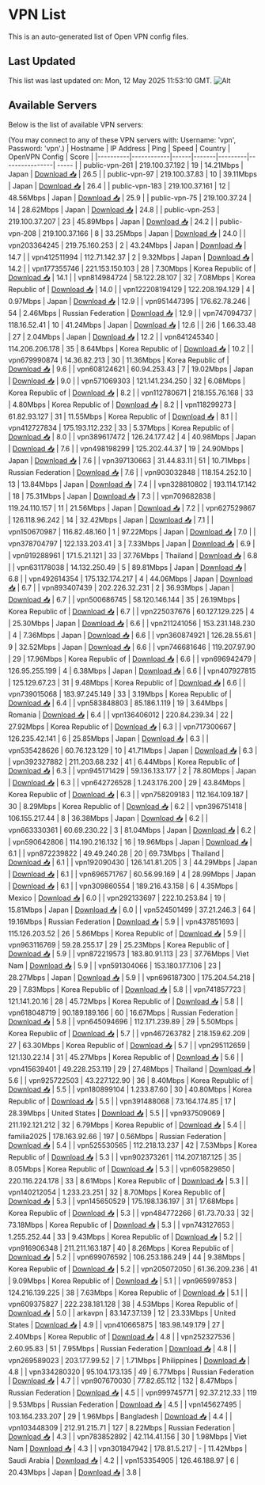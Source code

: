 # VPN List

This is an auto-generated list of Open VPN config files.

## Last Updated

This list was last updated on: Mon, 12 May 2025 11:53:10 GMT.
![Alt](https://repobeats.axiom.co/api/embed/186b98318ef1479477931607c1ad7d823f12451f.svg "Repobeats analytics image")

## Available Servers

Below is the list of available VPN servers:

(You may connect to any of these VPN servers with: Username: 'vpn', Password: 'vpn'.)
| Hostname | IP Address | Ping | Speed | Country | OpenVPN Config | Score |
|----------|------------|------|-------|---------|----------------| ----- |
| public-vpn-261 | 219.100.37.192 | 19 | 14.21Mbps | Japan | [Download 📥](./configs/server_0_JP.ovpn) | 26.5 |
| public-vpn-97 | 219.100.37.83 | 10 | 39.11Mbps | Japan | [Download 📥](./configs/server_1_JP.ovpn) | 26.4 |
| public-vpn-183 | 219.100.37.161 | 12 | 48.56Mbps | Japan | [Download 📥](./configs/server_2_JP.ovpn) | 25.9 |
| public-vpn-75 | 219.100.37.24 | 14 | 28.62Mbps | Japan | [Download 📥](./configs/server_3_JP.ovpn) | 24.8 |
| public-vpn-253 | 219.100.37.207 | 23 | 45.89Mbps | Japan | [Download 📥](./configs/server_4_JP.ovpn) | 24.2 |
| public-vpn-208 | 219.100.37.166 | 8 | 33.25Mbps | Japan | [Download 📥](./configs/server_5_JP.ovpn) | 24.0 |
| vpn203364245 | 219.75.160.253 | 2 | 43.24Mbps | Japan | [Download 📥](./configs/server_6_JP.ovpn) | 14.7 |
| vpn412511994 | 112.71.142.37 | 2 | 9.32Mbps | Japan | [Download 📥](./configs/server_7_JP.ovpn) | 14.2 |
| vpn177355746 | 221.153.150.103 | 28 | 7.30Mbps | Korea Republic of | [Download 📥](./configs/server_8_KR.ovpn) | 14.1 |
| vpn814984724 | 58.122.28.107 | 32 | 7.08Mbps | Korea Republic of | [Download 📥](./configs/server_9_KR.ovpn) | 14.0 |
| vpn122208194129 | 122.208.194.129 | 4 | 0.97Mbps | Japan | [Download 📥](./configs/server_10_JP.ovpn) | 12.9 |
| vpn951447395 | 176.62.78.246 | 54 | 2.46Mbps | Russian Federation | [Download 📥](./configs/server_11_RU.ovpn) | 12.9 |
| vpn747094737 | 118.16.52.41 | 10 | 41.24Mbps | Japan | [Download 📥](./configs/server_12_JP.ovpn) | 12.6 |
| 2i6 | 1.66.33.48 | 27 | 2.04Mbps | Japan | [Download 📥](./configs/server_13_JP.ovpn) | 12.2 |
| vpn841245340 | 114.206.206.178 | 35 | 8.64Mbps | Korea Republic of | [Download 📥](./configs/server_14_KR.ovpn) | 10.2 |
| vpn679990874 | 14.36.82.213 | 30 | 11.36Mbps | Korea Republic of | [Download 📥](./configs/server_15_KR.ovpn) | 9.6 |
| vpn608124621 | 60.94.253.43 | 7 | 19.02Mbps | Japan | [Download 📥](./configs/server_16_JP.ovpn) | 9.0 |
| vpn571069303 | 121.141.234.250 | 32 | 6.08Mbps | Korea Republic of | [Download 📥](./configs/server_17_KR.ovpn) | 8.2 |
| vpn112780671 | 218.155.76.168 | 33 | 4.80Mbps | Korea Republic of | [Download 📥](./configs/server_18_KR.ovpn) | 8.2 |
| vpn118299273 | 61.82.93.127 | 31 | 11.55Mbps | Korea Republic of | [Download 📥](./configs/server_19_KR.ovpn) | 8.1 |
| vpn412727834 | 175.193.112.232 | 33 | 5.37Mbps | Korea Republic of | [Download 📥](./configs/server_20_KR.ovpn) | 8.0 |
| vpn389617472 | 126.24.177.42 | 4 | 40.98Mbps | Japan | [Download 📥](./configs/server_21_JP.ovpn) | 7.6 |
| vpn498198299 | 125.202.44.37 | 19 | 24.90Mbps | Japan | [Download 📥](./configs/server_22_JP.ovpn) | 7.6 |
| vpn397130663 | 31.44.83.11 | 51 | 10.71Mbps | Russian Federation | [Download 📥](./configs/server_23_RU.ovpn) | 7.6 |
| vpn903032848 | 118.154.252.10 | 13 | 13.84Mbps | Japan | [Download 📥](./configs/server_24_JP.ovpn) | 7.4 |
| vpn328810802 | 193.114.17.142 | 18 | 75.31Mbps | Japan | [Download 📥](./configs/server_25_JP.ovpn) | 7.3 |
| vpn709682838 | 119.24.110.157 | 11 | 21.56Mbps | Japan | [Download 📥](./configs/server_26_JP.ovpn) | 7.2 |
| vpn627529867 | 126.118.96.242 | 14 | 32.42Mbps | Japan | [Download 📥](./configs/server_27_JP.ovpn) | 7.1 |
| vpn150670987 | 116.82.48.160 | 1 | 97.22Mbps | Japan | [Download 📥](./configs/server_28_JP.ovpn) | 7.0 |
| vpn378704797 | 122.133.203.41 | 3 | 7.33Mbps | Japan | [Download 📥](./configs/server_29_JP.ovpn) | 6.9 |
| vpn919288961 | 171.5.21.121 | 33 | 37.76Mbps | Thailand | [Download 📥](./configs/server_30_TH.ovpn) | 6.8 |
| vpn631178038 | 14.132.250.49 | 5 | 89.81Mbps | Japan | [Download 📥](./configs/server_31_JP.ovpn) | 6.8 |
| vpn492614354 | 175.132.174.217 | 4 | 44.06Mbps | Japan | [Download 📥](./configs/server_32_JP.ovpn) | 6.7 |
| vpn893407439 | 202.226.32.231 | 2 | 36.93Mbps | Japan | [Download 📥](./configs/server_33_JP.ovpn) | 6.7 |
| vpn500686745 | 58.120.146.144 | 35 | 26.19Mbps | Korea Republic of | [Download 📥](./configs/server_34_KR.ovpn) | 6.7 |
| vpn225037676 | 60.127.129.225 | 4 | 25.30Mbps | Japan | [Download 📥](./configs/server_35_JP.ovpn) | 6.6 |
| vpn211241056 | 153.231.148.230 | 4 | 7.36Mbps | Japan | [Download 📥](./configs/server_36_JP.ovpn) | 6.6 |
| vpn360874921 | 126.28.55.61 | 9 | 32.52Mbps | Japan | [Download 📥](./configs/server_37_JP.ovpn) | 6.6 |
| vpn746681646 | 119.207.97.90 | 29 | 17.96Mbps | Korea Republic of | [Download 📥](./configs/server_38_KR.ovpn) | 6.6 |
| vpn696942479 | 126.95.255.199 | 4 | 6.38Mbps | Japan | [Download 📥](./configs/server_39_JP.ovpn) | 6.6 |
| vpn407927815 | 125.129.67.23 | 31 | 9.48Mbps | Korea Republic of | [Download 📥](./configs/server_40_KR.ovpn) | 6.6 |
| vpn739015068 | 183.97.245.149 | 33 | 3.19Mbps | Korea Republic of | [Download 📥](./configs/server_41_KR.ovpn) | 6.4 |
| vpn583848803 | 85.186.1.119 | 19 | 3.64Mbps | Romania | [Download 📥](./configs/server_42_RO.ovpn) | 6.4 |
| vpn136406012 | 220.84.239.34 | 22 | 27.92Mbps | Korea Republic of | [Download 📥](./configs/server_43_KR.ovpn) | 6.3 |
| vpn717300667 | 126.235.42.141 | 6 | 25.85Mbps | Japan | [Download 📥](./configs/server_44_JP.ovpn) | 6.3 |
| vpn535428626 | 60.76.123.129 | 10 | 41.71Mbps | Japan | [Download 📥](./configs/server_45_JP.ovpn) | 6.3 |
| vpn392327882 | 211.203.68.232 | 41 | 6.44Mbps | Korea Republic of | [Download 📥](./configs/server_46_KR.ovpn) | 6.3 |
| vpn945171429 | 59.136.133.177 | 2 | 78.80Mbps | Japan | [Download 📥](./configs/server_47_JP.ovpn) | 6.3 |
| vpn642726528 | 1.243.176.200 | 29 | 43.84Mbps | Korea Republic of | [Download 📥](./configs/server_48_KR.ovpn) | 6.3 |
| vpn758209183 | 112.164.109.187 | 30 | 8.29Mbps | Korea Republic of | [Download 📥](./configs/server_49_KR.ovpn) | 6.2 |
| vpn396751418 | 106.155.217.44 | 8 | 36.38Mbps | Japan | [Download 📥](./configs/server_50_JP.ovpn) | 6.2 |
| vpn663330361 | 60.69.230.22 | 3 | 81.04Mbps | Japan | [Download 📥](./configs/server_51_JP.ovpn) | 6.2 |
| vpn590642806 | 114.190.216.132 | 16 | 19.96Mbps | Japan | [Download 📥](./configs/server_52_JP.ovpn) | 6.1 |
| vpn872239822 | 49.49.240.28 | 20 | 69.73Mbps | Thailand | [Download 📥](./configs/server_53_TH.ovpn) | 6.1 |
| vpn192090430 | 126.141.81.205 | 3 | 44.29Mbps | Japan | [Download 📥](./configs/server_54_JP.ovpn) | 6.1 |
| vpn696571767 | 60.56.99.169 | 4 | 28.99Mbps | Japan | [Download 📥](./configs/server_55_JP.ovpn) | 6.1 |
| vpn309860554 | 189.216.43.158 | 6 | 4.35Mbps | Mexico | [Download 📥](./configs/server_56_MX.ovpn) | 6.0 |
| vpn292133697 | 222.10.253.84 | 19 | 15.81Mbps | Japan | [Download 📥](./configs/server_57_JP.ovpn) | 6.0 |
| vpn524501499 | 37.21.246.3 | 64 | 19.16Mbps | Russian Federation | [Download 📥](./configs/server_58_RU.ovpn) | 5.9 |
| vpn437851693 | 115.126.203.52 | 26 | 5.86Mbps | Korea Republic of | [Download 📥](./configs/server_59_KR.ovpn) | 5.9 |
| vpn963116769 | 59.28.255.17 | 29 | 25.23Mbps | Korea Republic of | [Download 📥](./configs/server_60_KR.ovpn) | 5.9 |
| vpn872219573 | 183.80.91.113 | 23 | 37.76Mbps | Viet Nam | [Download 📥](./configs/server_61_VN.ovpn) | 5.9 |
| vpn591304066 | 153.180.177.106 | 23 | 28.27Mbps | Japan | [Download 📥](./configs/server_62_JP.ovpn) | 5.9 |
| vpn696187300 | 175.204.54.218 | 29 | 7.83Mbps | Korea Republic of | [Download 📥](./configs/server_63_KR.ovpn) | 5.8 |
| vpn741857723 | 121.141.20.16 | 28 | 45.72Mbps | Korea Republic of | [Download 📥](./configs/server_64_KR.ovpn) | 5.8 |
| vpn618048719 | 90.189.189.166 | 60 | 16.67Mbps | Russian Federation | [Download 📥](./configs/server_65_RU.ovpn) | 5.8 |
| vpn645094696 | 112.171.239.89 | 29 | 5.50Mbps | Korea Republic of | [Download 📥](./configs/server_66_KR.ovpn) | 5.7 |
| vpn467263782 | 218.159.62.209 | 27 | 63.30Mbps | Korea Republic of | [Download 📥](./configs/server_67_KR.ovpn) | 5.7 |
| vpn295112659 | 121.130.22.14 | 31 | 45.27Mbps | Korea Republic of | [Download 📥](./configs/server_68_KR.ovpn) | 5.6 |
| vpn415639401 | 49.228.253.119 | 29 | 27.48Mbps | Thailand | [Download 📥](./configs/server_69_TH.ovpn) | 5.6 |
| vpn925722503 | 43.227.122.90 | 36 | 8.40Mbps | Korea Republic of | [Download 📥](./configs/server_70_KR.ovpn) | 5.5 |
| vpn180899104 | 1.233.87.60 | 30 | 40.80Mbps | Korea Republic of | [Download 📥](./configs/server_71_KR.ovpn) | 5.5 |
| vpn391488068 | 73.164.174.85 | 17 | 28.39Mbps | United States | [Download 📥](./configs/server_72_US.ovpn) | 5.5 |
| vpn937509069 | 211.192.121.212 | 32 | 6.79Mbps | Korea Republic of | [Download 📥](./configs/server_73_KR.ovpn) | 5.4 |
| familia2025 | 178.163.92.66 | 197 | 0.56Mbps | Russian Federation | [Download 📥](./configs/server_74_RU.ovpn) | 5.4 |
| vpn525530565 | 112.218.13.237 | 42 | 7.53Mbps | Korea Republic of | [Download 📥](./configs/server_75_KR.ovpn) | 5.3 |
| vpn902373261 | 114.207.187.125 | 35 | 8.05Mbps | Korea Republic of | [Download 📥](./configs/server_76_KR.ovpn) | 5.3 |
| vpn605829850 | 220.116.224.178 | 33 | 8.61Mbps | Korea Republic of | [Download 📥](./configs/server_77_KR.ovpn) | 5.3 |
| vpn140212054 | 1.233.23.251 | 32 | 8.70Mbps | Korea Republic of | [Download 📥](./configs/server_78_KR.ovpn) | 5.3 |
| vpn145650529 | 175.198.136.197 | 31 | 17.68Mbps | Korea Republic of | [Download 📥](./configs/server_79_KR.ovpn) | 5.3 |
| vpn484772266 | 61.73.70.33 | 32 | 73.18Mbps | Korea Republic of | [Download 📥](./configs/server_80_KR.ovpn) | 5.3 |
| vpn743127653 | 1.255.252.44 | 33 | 9.43Mbps | Korea Republic of | [Download 📥](./configs/server_81_KR.ovpn) | 5.2 |
| vpn916906348 | 211.211.163.187 | 40 | 8.26Mbps | Korea Republic of | [Download 📥](./configs/server_82_KR.ovpn) | 5.2 |
| vpn699076592 | 106.253.186.249 | 44 | 9.38Mbps | Korea Republic of | [Download 📥](./configs/server_83_KR.ovpn) | 5.2 |
| vpn205072050 | 61.36.209.236 | 41 | 9.09Mbps | Korea Republic of | [Download 📥](./configs/server_84_KR.ovpn) | 5.1 |
| vpn965997853 | 124.216.139.225 | 38 | 7.63Mbps | Korea Republic of | [Download 📥](./configs/server_85_KR.ovpn) | 5.1 |
| vpn609375827 | 222.238.181.128 | 38 | 4.53Mbps | Korea Republic of | [Download 📥](./configs/server_86_KR.ovpn) | 5.0 |
| arkavpn | 83.147.37.139 | 12 | 23.33Mbps | United States | [Download 📥](./configs/server_87_US.ovpn) | 4.9 |
| vpn410665875 | 183.98.149.179 | 27 | 2.40Mbps | Korea Republic of | [Download 📥](./configs/server_88_KR.ovpn) | 4.8 |
| vpn252327536 | 2.60.95.83 | 51 | 7.95Mbps | Russian Federation | [Download 📥](./configs/server_89_RU.ovpn) | 4.8 |
| vpn269589023 | 203.177.99.52 | 7 | 1.71Mbps | Philippines | [Download 📥](./configs/server_90_PH.ovpn) | 4.8 |
| vpn334280320 | 95.104.173.135 | 49 | 6.77Mbps | Russian Federation | [Download 📥](./configs/server_91_RU.ovpn) | 4.7 |
| vpn907670030 | 77.82.65.112 | 132 | 8.47Mbps | Russian Federation | [Download 📥](./configs/server_92_RU.ovpn) | 4.5 |
| vpn999745771 | 92.37.212.33 | 119 | 9.53Mbps | Russian Federation | [Download 📥](./configs/server_93_RU.ovpn) | 4.5 |
| vpn145627495 | 103.164.233.207 | 29 | 1.96Mbps | Bangladesh | [Download 📥](./configs/server_94_BD.ovpn) | 4.4 |
| vpn103448309 | 212.91.215.71 | 127 | 8.22Mbps | Russian Federation | [Download 📥](./configs/server_95_RU.ovpn) | 4.3 |
| vpn783852892 | 42.114.41.156 | 30 | 1.98Mbps | Viet Nam | [Download 📥](./configs/server_96_VN.ovpn) | 4.3 |
| vpn301847942 | 178.81.5.217 | - | 11.42Mbps | Saudi Arabia | [Download 📥](./configs/server_97_SA.ovpn) | 4.2 |
| vpn153354905 | 126.46.188.97 | 6 | 20.43Mbps | Japan | [Download 📥](./configs/server_98_JP.ovpn) | 3.8 |
